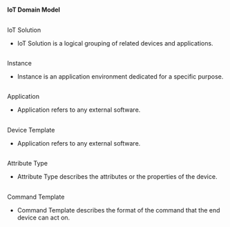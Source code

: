
# 
**IoT Domain Model**


## 
IoT Solution
* IoT Solution is a logical grouping of related devices and applications.


## 
Instance
* Instance is an application environment dedicated for a specific purpose.


## 
Application
* Application refers to any external software.


## 
Device Template
* Application refers to any external software.

## 
Attribute Type
* Attribute Type describes the attributes or the properties of the device.

## 
Command Template
* Command Template describes the format of the command that the end device can act on.

